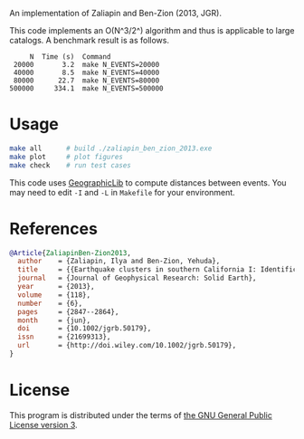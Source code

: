 An implementation of Zaliapin and Ben-Zion (2013, JGR).

This code implements an O(N^3/2^) algorithm and thus is applicable to large catalogs.
A benchmark result is as follows.

```
     N  Time (s)  Command
 20000       3.2  make N_EVENTS=20000
 40000       8.5  make N_EVENTS=40000
 80000      22.7  make N_EVENTS=80000
500000     334.1  make N_EVENTS=500000
```

# Usage

```bash
make all      # build ./zaliapin_ben_zion_2013.exe
make plot     # plot figures
make check    # run test cases
```

This code uses [GeographicLib](http://geographiclib.sourceforge.net/) to compute distances between events.
You may need to edit `-I` and `-L` in `Makefile` for your environment.

# References

```bib
@Article{ZaliapinBen-Zion2013,
  author    = {Zaliapin, Ilya and Ben-Zion, Yehuda},
  title     = {{Earthquake clusters in southern California I: Identification and stability}},
  journal   = {Journal of Geophysical Research: Solid Earth},
  year      = {2013},
  volume    = {118},
  number    = {6},
  pages     = {2847--2864},
  month     = {jun},
  doi       = {10.1002/jgrb.50179},
  issn      = {21699313},
  url       = {http://doi.wiley.com/10.1002/jgrb.50179},
}
```

# License

This program is distributed under the terms of [the GNU General Public License version 3](https://www.gnu.org/licenses/gpl-3.0.txt).
